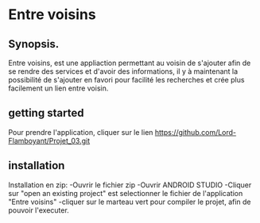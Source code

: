 # Entre voisins 

 
## Synopsis.

Entre voisins, est une appliaction permettant au voisin de s'ajouter afin de se rendre des services et d'avoir des informations, il y à maintenant la possibilité de s'ajouter en favori pour facilité les recherches et crée plus facilement un lien entre voisin.

## getting started

Pour prendre l'application, cliquer sur le lien https://github.com/Lord-Flamboyant/Projet_03.git


## installation

Installation en zip:
-Ouvrir le fichier zip
-Ouvrir ANDROID STUDIO
-Cliquer sur "open an existing project" est selectionner le fichier de l'application "Entre voisins"
-cliquer sur le marteau vert pour compiler le projet, afin de pouvoir l'executer.

